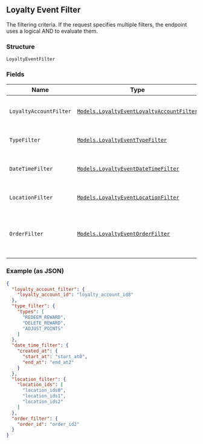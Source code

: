 ## Loyalty Event Filter

The filtering criteria. If the request specifies multiple filters, 
the endpoint uses a logical AND to evaluate them.

### Structure

`LoyaltyEventFilter`

### Fields

| Name | Type | Tags | Description |
|  --- | --- | --- | --- |
| `LoyaltyAccountFilter` | [`Models.LoyaltyEventLoyaltyAccountFilter`](/doc/models/loyalty-event-loyalty-account-filter.md) | Optional | Filter events by loyalty account. |
| `TypeFilter` | [`Models.LoyaltyEventTypeFilter`](/doc/models/loyalty-event-type-filter.md) | Optional | Filter events by event type. |
| `DateTimeFilter` | [`Models.LoyaltyEventDateTimeFilter`](/doc/models/loyalty-event-date-time-filter.md) | Optional | Filter events by date time range. |
| `LocationFilter` | [`Models.LoyaltyEventLocationFilter`](/doc/models/loyalty-event-location-filter.md) | Optional | Filter events by location. |
| `OrderFilter` | [`Models.LoyaltyEventOrderFilter`](/doc/models/loyalty-event-order-filter.md) | Optional | Filter events by the order associated with the event. |

### Example (as JSON)

```json
{
  "loyalty_account_filter": {
    "loyalty_account_id": "loyalty_account_id8"
  },
  "type_filter": {
    "types": [
      "REDEEM_REWARD",
      "DELETE_REWARD",
      "ADJUST_POINTS"
    ]
  },
  "date_time_filter": {
    "created_at": {
      "start_at": "start_at0",
      "end_at": "end_at2"
    }
  },
  "location_filter": {
    "location_ids": [
      "location_ids0",
      "location_ids1",
      "location_ids2"
    ]
  },
  "order_filter": {
    "order_id": "order_id2"
  }
}
```

